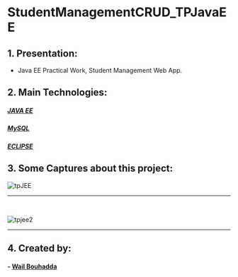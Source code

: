 # StudentManagementCRUD_TPJavaEE

## 1. Presentation:
<ul>
<li>Java EE Practical Work, Student Management Web App.</li>
</ul>

## 2. Main Technologies:

##### <a href="https://www.java.com/">JAVA EE</a>
##### <a href="https://www.mysql.com/">MySQL</a>
##### <a href="https://www.eclipse.org/">ECLIPSE</a>

## 3. Some Captures about this project:

![tpJEE](https://user-images.githubusercontent.com/47559086/162639884-13c04978-9dad-4e90-aa4b-91f84e11f4ca.PNG)
<hr>


<br>

![tpjee2](https://user-images.githubusercontent.com/47559086/162640020-a60eeab0-b1af-408f-9fd2-3861013659df.PNG)


<hr>



## 4. Created by:

#### - <a href="https://github.com/WailBouhadda">Wail Bouhadda</a>
